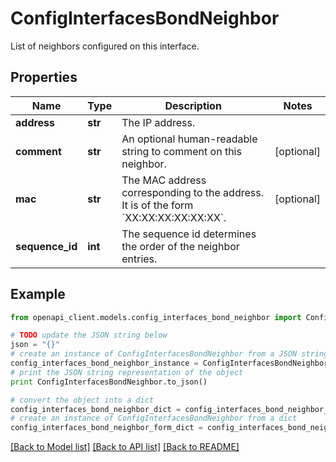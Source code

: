 # ConfigInterfacesBondNeighbor

List of neighbors configured on this interface.

## Properties

Name | Type | Description | Notes
------------ | ------------- | ------------- | -------------
**address** | **str** | The IP address. | 
**comment** | **str** | An optional human-readable string to comment on this neighbor. | [optional] 
**mac** | **str** | The MAC address corresponding to the address. It is of the form &#x60;XX:XX:XX:XX:XX:XX&#x60;. | [optional] 
**sequence_id** | **int** | The sequence id determines the order of the neighbor entries. | 

## Example

```python
from openapi_client.models.config_interfaces_bond_neighbor import ConfigInterfacesBondNeighbor

# TODO update the JSON string below
json = "{}"
# create an instance of ConfigInterfacesBondNeighbor from a JSON string
config_interfaces_bond_neighbor_instance = ConfigInterfacesBondNeighbor.from_json(json)
# print the JSON string representation of the object
print ConfigInterfacesBondNeighbor.to_json()

# convert the object into a dict
config_interfaces_bond_neighbor_dict = config_interfaces_bond_neighbor_instance.to_dict()
# create an instance of ConfigInterfacesBondNeighbor from a dict
config_interfaces_bond_neighbor_form_dict = config_interfaces_bond_neighbor.from_dict(config_interfaces_bond_neighbor_dict)
```
[[Back to Model list]](../README.md#documentation-for-models) [[Back to API list]](../README.md#documentation-for-api-endpoints) [[Back to README]](../README.md)


